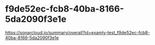 # f9de52ec-fcb8-40ba-8166-5da2090f3e1e
https://sonarcloud.io/summary/overall?id=examly-test_f9de52ec-fcb8-40ba-8166-5da2090f3e1e
